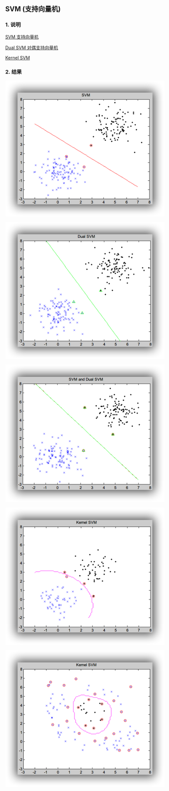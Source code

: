 ## SVM (支持向量机)


### 1. 说明

[SVM 支持向量机](http://blog.csdn.net/endlch/article/details/46843903)

[Dual SVM 对偶支持向量机](http://blog.csdn.net/endlch/article/details/46851361)

[Kernel SVM](http://blog.csdn.net/endlch/article/details/46865753)

### 2. 结果

![](./pictures/result.png)

![](./pictures/resultDual.png)

![](./pictures/resultDouble.png)

![](./pictures/polyKernelSVM.png)

![](./pictures/KernelSVM.png)
